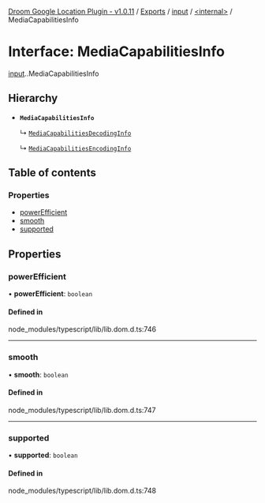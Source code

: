 [Droom Google Location Plugin - v1.0.11](../README.md) / [Exports](../modules.md) / [input](../modules/input.md) / [<internal\>](../modules/input._internal_.md) / MediaCapabilitiesInfo

# Interface: MediaCapabilitiesInfo

[input](../modules/input.md).[<internal>](../modules/input._internal_.md).MediaCapabilitiesInfo

## Hierarchy

- **`MediaCapabilitiesInfo`**

  ↳ [`MediaCapabilitiesDecodingInfo`](input._internal_.MediaCapabilitiesDecodingInfo.md)

  ↳ [`MediaCapabilitiesEncodingInfo`](input._internal_.MediaCapabilitiesEncodingInfo.md)

## Table of contents

### Properties

- [powerEfficient](input._internal_.MediaCapabilitiesInfo.md#powerefficient)
- [smooth](input._internal_.MediaCapabilitiesInfo.md#smooth)
- [supported](input._internal_.MediaCapabilitiesInfo.md#supported)

## Properties

### powerEfficient

• **powerEfficient**: `boolean`

#### Defined in

node_modules/typescript/lib/lib.dom.d.ts:746

___

### smooth

• **smooth**: `boolean`

#### Defined in

node_modules/typescript/lib/lib.dom.d.ts:747

___

### supported

• **supported**: `boolean`

#### Defined in

node_modules/typescript/lib/lib.dom.d.ts:748
